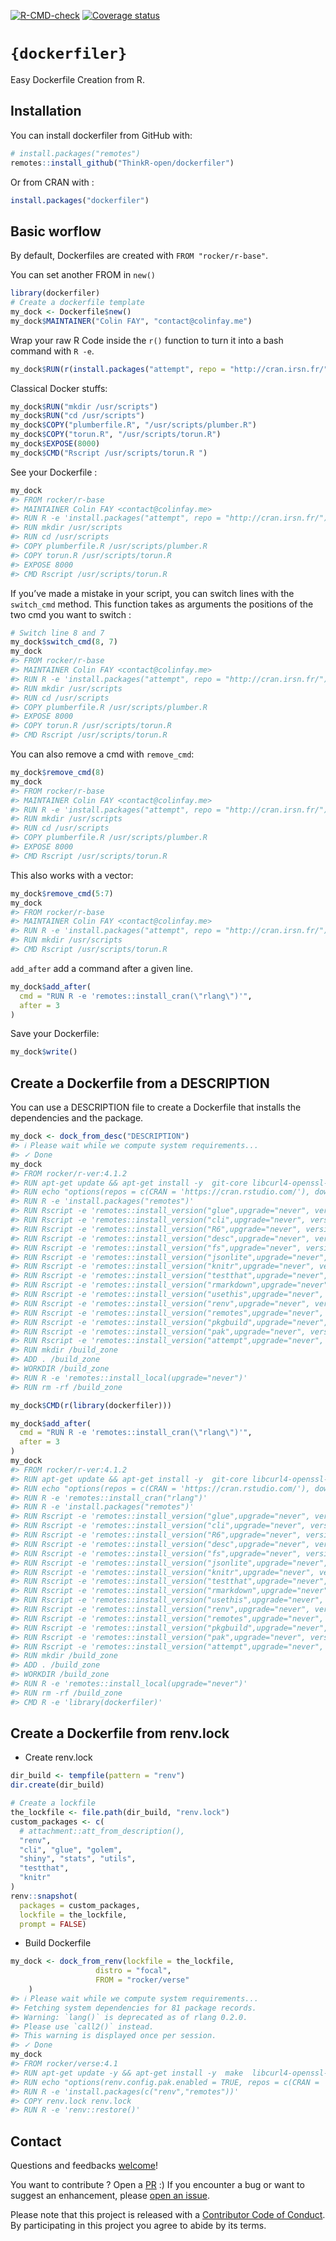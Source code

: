 
<!-- README.md is generated from README.Rmd. Please edit that file -->
<!-- badges: start -->

[![R-CMD-check](https://github.com/ThinkR-open/dockerfiler/workflows/R-CMD-check/badge.svg)](https://github.com/ThinkR-open/dockerfiler/actions)
[![Coverage
status](https://codecov.io/gh/ThinkR-open/dockerfiler/branch/master/graph/badge.svg)](https://codecov.io/github/ThinkR-open/dockerfiler?branch=master)
<!-- badges: end -->

# `{dockerfiler}`

Easy Dockerfile Creation from R.

## Installation

You can install dockerfiler from GitHub with:

``` r
# install.packages("remotes")
remotes::install_github("ThinkR-open/dockerfiler")
```

Or from CRAN with :

``` r
install.packages("dockerfiler")
```

## Basic worflow

By default, Dockerfiles are created with `FROM "rocker/r-base"`.

You can set another FROM in `new()`

``` r
library(dockerfiler)
# Create a dockerfile template
my_dock <- Dockerfile$new()
my_dock$MAINTAINER("Colin FAY", "contact@colinfay.me")
```

Wrap your raw R Code inside the `r()` function to turn it into a bash
command with `R -e`.

``` r
my_dock$RUN(r(install.packages("attempt", repo = "http://cran.irsn.fr/")))
```

Classical Docker stuffs:

``` r
my_dock$RUN("mkdir /usr/scripts")
my_dock$RUN("cd /usr/scripts")
my_dock$COPY("plumberfile.R", "/usr/scripts/plumber.R")
my_dock$COPY("torun.R", "/usr/scripts/torun.R")
my_dock$EXPOSE(8000)
my_dock$CMD("Rscript /usr/scripts/torun.R ")
```

See your Dockerfile :

``` r
my_dock
#> FROM rocker/r-base
#> MAINTAINER Colin FAY <contact@colinfay.me>
#> RUN R -e 'install.packages("attempt", repo = "http://cran.irsn.fr/")'
#> RUN mkdir /usr/scripts
#> RUN cd /usr/scripts
#> COPY plumberfile.R /usr/scripts/plumber.R
#> COPY torun.R /usr/scripts/torun.R
#> EXPOSE 8000
#> CMD Rscript /usr/scripts/torun.R
```

If you’ve made a mistake in your script, you can switch lines with the
`switch_cmd` method. This function takes as arguments the positions of
the two cmd you want to switch :

``` r
# Switch line 8 and 7
my_dock$switch_cmd(8, 7)
my_dock
#> FROM rocker/r-base
#> MAINTAINER Colin FAY <contact@colinfay.me>
#> RUN R -e 'install.packages("attempt", repo = "http://cran.irsn.fr/")'
#> RUN mkdir /usr/scripts
#> RUN cd /usr/scripts
#> COPY plumberfile.R /usr/scripts/plumber.R
#> EXPOSE 8000
#> COPY torun.R /usr/scripts/torun.R
#> CMD Rscript /usr/scripts/torun.R
```

You can also remove a cmd with `remove_cmd`:

``` r
my_dock$remove_cmd(8)
my_dock
#> FROM rocker/r-base
#> MAINTAINER Colin FAY <contact@colinfay.me>
#> RUN R -e 'install.packages("attempt", repo = "http://cran.irsn.fr/")'
#> RUN mkdir /usr/scripts
#> RUN cd /usr/scripts
#> COPY plumberfile.R /usr/scripts/plumber.R
#> EXPOSE 8000
#> CMD Rscript /usr/scripts/torun.R
```

This also works with a vector:

``` r
my_dock$remove_cmd(5:7)
my_dock
#> FROM rocker/r-base
#> MAINTAINER Colin FAY <contact@colinfay.me>
#> RUN R -e 'install.packages("attempt", repo = "http://cran.irsn.fr/")'
#> RUN mkdir /usr/scripts
#> CMD Rscript /usr/scripts/torun.R
```

`add_after` add a command after a given line.

``` r
my_dock$add_after(
  cmd = "RUN R -e 'remotes::install_cran(\"rlang\")'", 
  after = 3
)
```

Save your Dockerfile:

``` r
my_dock$write()
```

## Create a Dockerfile from a DESCRIPTION

You can use a DESCRIPTION file to create a Dockerfile that installs the
dependencies and the package.

``` r
my_dock <- dock_from_desc("DESCRIPTION")
#> ℹ Please wait while we compute system requirements...
#> ✓ Done
my_dock
#> FROM rocker/r-ver:4.1.2
#> RUN apt-get update && apt-get install -y  git-core libcurl4-openssl-dev libgit2-dev libicu-dev libssl-dev make pandoc pandoc-citeproc && rm -rf /var/lib/apt/lists/*
#> RUN echo "options(repos = c(CRAN = 'https://cran.rstudio.com/'), download.file.method = 'libcurl', Ncpus = 4)" >> /usr/local/lib/R/etc/Rprofile.site
#> RUN R -e 'install.packages("remotes")'
#> RUN Rscript -e 'remotes::install_version("glue",upgrade="never", version = "1.6.1")'
#> RUN Rscript -e 'remotes::install_version("cli",upgrade="never", version = "3.1.1")'
#> RUN Rscript -e 'remotes::install_version("R6",upgrade="never", version = "2.5.1")'
#> RUN Rscript -e 'remotes::install_version("desc",upgrade="never", version = "1.4.0")'
#> RUN Rscript -e 'remotes::install_version("fs",upgrade="never", version = "1.5.2")'
#> RUN Rscript -e 'remotes::install_version("jsonlite",upgrade="never", version = "1.7.3")'
#> RUN Rscript -e 'remotes::install_version("knitr",upgrade="never", version = "1.37")'
#> RUN Rscript -e 'remotes::install_version("testthat",upgrade="never", version = "3.1.2")'
#> RUN Rscript -e 'remotes::install_version("rmarkdown",upgrade="never", version = "2.11")'
#> RUN Rscript -e 'remotes::install_version("usethis",upgrade="never", version = "2.1.5")'
#> RUN Rscript -e 'remotes::install_version("renv",upgrade="never", version = "0.15.2")'
#> RUN Rscript -e 'remotes::install_version("remotes",upgrade="never", version = "2.4.2")'
#> RUN Rscript -e 'remotes::install_version("pkgbuild",upgrade="never", version = "1.3.1")'
#> RUN Rscript -e 'remotes::install_version("pak",upgrade="never", version = "0.2.0")'
#> RUN Rscript -e 'remotes::install_version("attempt",upgrade="never", version = "0.3.1")'
#> RUN mkdir /build_zone
#> ADD . /build_zone
#> WORKDIR /build_zone
#> RUN R -e 'remotes::install_local(upgrade="never")'
#> RUN rm -rf /build_zone

my_dock$CMD(r(library(dockerfiler)))

my_dock$add_after(
  cmd = "RUN R -e 'remotes::install_cran(\"rlang\")'", 
  after = 3
)
my_dock
#> FROM rocker/r-ver:4.1.2
#> RUN apt-get update && apt-get install -y  git-core libcurl4-openssl-dev libgit2-dev libicu-dev libssl-dev make pandoc pandoc-citeproc && rm -rf /var/lib/apt/lists/*
#> RUN echo "options(repos = c(CRAN = 'https://cran.rstudio.com/'), download.file.method = 'libcurl', Ncpus = 4)" >> /usr/local/lib/R/etc/Rprofile.site
#> RUN R -e 'remotes::install_cran("rlang")'
#> RUN R -e 'install.packages("remotes")'
#> RUN Rscript -e 'remotes::install_version("glue",upgrade="never", version = "1.6.1")'
#> RUN Rscript -e 'remotes::install_version("cli",upgrade="never", version = "3.1.1")'
#> RUN Rscript -e 'remotes::install_version("R6",upgrade="never", version = "2.5.1")'
#> RUN Rscript -e 'remotes::install_version("desc",upgrade="never", version = "1.4.0")'
#> RUN Rscript -e 'remotes::install_version("fs",upgrade="never", version = "1.5.2")'
#> RUN Rscript -e 'remotes::install_version("jsonlite",upgrade="never", version = "1.7.3")'
#> RUN Rscript -e 'remotes::install_version("knitr",upgrade="never", version = "1.37")'
#> RUN Rscript -e 'remotes::install_version("testthat",upgrade="never", version = "3.1.2")'
#> RUN Rscript -e 'remotes::install_version("rmarkdown",upgrade="never", version = "2.11")'
#> RUN Rscript -e 'remotes::install_version("usethis",upgrade="never", version = "2.1.5")'
#> RUN Rscript -e 'remotes::install_version("renv",upgrade="never", version = "0.15.2")'
#> RUN Rscript -e 'remotes::install_version("remotes",upgrade="never", version = "2.4.2")'
#> RUN Rscript -e 'remotes::install_version("pkgbuild",upgrade="never", version = "1.3.1")'
#> RUN Rscript -e 'remotes::install_version("pak",upgrade="never", version = "0.2.0")'
#> RUN Rscript -e 'remotes::install_version("attempt",upgrade="never", version = "0.3.1")'
#> RUN mkdir /build_zone
#> ADD . /build_zone
#> WORKDIR /build_zone
#> RUN R -e 'remotes::install_local(upgrade="never")'
#> RUN rm -rf /build_zone
#> CMD R -e 'library(dockerfiler)'
```

## Create a Dockerfile from renv.lock

-   Create renv.lock

``` r
dir_build <- tempfile(pattern = "renv")
dir.create(dir_build)

# Create a lockfile
the_lockfile <- file.path(dir_build, "renv.lock")
custom_packages <- c(
  # attachment::att_from_description(),
  "renv",
  "cli", "glue", "golem",
  "shiny", "stats", "utils",
  "testthat",
  "knitr"
)
renv::snapshot(
  packages = custom_packages,
  lockfile = the_lockfile,
  prompt = FALSE)
```

-   Build Dockerfile

``` r
my_dock <- dock_from_renv(lockfile = the_lockfile,
                   distro = "focal",
                   FROM = "rocker/verse"
    )
#> ℹ Please wait while we compute system requirements...
#> Fetching system dependencies for 81 package records.
#> Warning: `lang()` is deprecated as of rlang 0.2.0.
#> Please use `call2()` instead.
#> This warning is displayed once per session.
#> ✓ Done
my_dock
#> FROM rocker/verse:4.1
#> RUN apt-get update -y && apt-get install -y  make  libcurl4-openssl-dev  libssl-dev  git  libgit2-dev  libicu-dev  libxml2-dev  zlib1g-dev  pandoc && rm -rf /var/lib/apt/lists/*
#> RUN echo "options(renv.config.pak.enabled = TRUE, repos = c(CRAN = 'https://cran.rstudio.com/'), download.file.method = 'libcurl', Ncpus = 4)" >> /usr/local/lib/R/etc/Rprofile.site
#> RUN R -e 'install.packages(c("renv","remotes"))'
#> COPY renv.lock renv.lock
#> RUN R -e 'renv::restore()'
```

## Contact

Questions and feedbacks [welcome](mailto:contact@colinfay.me)!

You want to contribute ? Open a
[PR](https://github.com/ThinkR-open/dockerfiler/pulls) :) If you
encounter a bug or want to suggest an enhancement, please [open an
issue](https://github.com/ThinkR-open/dockerfiler/issues).

Please note that this project is released with a [Contributor Code of
Conduct](CODE_OF_CONDUCT.md). By participating in this project you agree
to abide by its terms.
